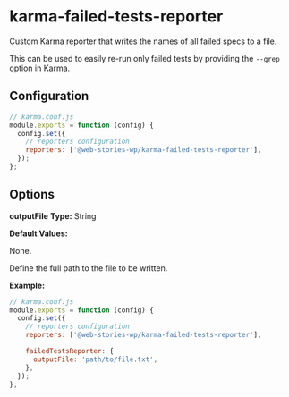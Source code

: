 # karma-failed-tests-reporter

Custom Karma reporter that writes the names of all failed specs to a file.

This can be used to easily re-run only failed tests by providing the `--grep` option in Karma.

## Configuration

```js
// karma.conf.js
module.exports = function (config) {
  config.set({
    // reporters configuration
    reporters: ['@web-stories-wp/karma-failed-tests-reporter'],
  });
};
```

## Options

**outputFile**
**Type:** String

**Default Values:**

None.

Define the full path to the file to be written.

**Example:**

```js
// karma.conf.js
module.exports = function (config) {
  config.set({
    // reporters configuration
    reporters: ['@web-stories-wp/karma-failed-tests-reporter'],

    failedTestsReporter: {
      outputFile: 'path/to/file.txt',
    },
  });
};
```
